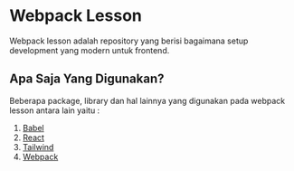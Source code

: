 # Webpack Lesson
Webpack lesson adalah repository yang berisi bagaimana setup development yang modern untuk frontend.

## Apa Saja Yang Digunakan?
Beberapa package, library dan hal lainnya yang digunakan pada webpack lesson antara lain yaitu :
1. [Babel](https://babeljs.io/)
2. [React](https://reactjs.org/)
3. [Tailwind](https://tailwindcss.com/)
4. [Webpack](https://webpack.js.org/)
